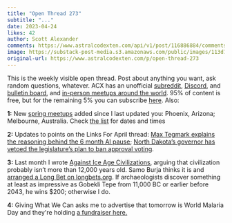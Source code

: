 ```yaml
---
title: "Open Thread 273"
subtitle: "..."
date: 2023-04-24
likes: 42
author: Scott Alexander
comments: https://www.astralcodexten.com/api/v1/post/116886884/comments?&all_comments=true
image: https://substack-post-media.s3.amazonaws.com/public/images/113d76b2-052f-4ebb-92c4-7986e6a17ebb_255x255.webp
original-url: https://www.astralcodexten.com/p/open-thread-273
---
```

This is the weekly visible open thread. Post about anything you want, ask random questions, whatever. ACX has an unofficial [subreddit](https://www.reddit.com/r/slatestarcodex/), [Discord](https://discord.gg/RTKtdut), and [bulletin board](https://www.datasecretslox.com/index.php), and [in-person meetups around the world](https://www.lesswrong.com/community?filters%5B0%5D=SSC). 95% of content is free, but for the remaining 5% you can subscribe [here](https://astralcodexten.substack.com/subscribe?). Also:

**1:** New [spring meetups](https://astralcodexten.substack.com/p/spring-meetups-everywhere-2023) added since I last updated you: Phoenix, Arizona; Melbourne, Australia. Check [the list](https://astralcodexten.substack.com/p/spring-meetups-everywhere-2023) for dates and times 

**2:** Updates to points on the Links For April thread: [Max Tegmark explains the reasoning behind the 6 month AI pause](https://www.youtube.com/watch?v=VcVfceTsD0A); [North Dakota’s governor has vetoed the legislature’s plan to ban approval voting](https://www.inforum.com/news/north-dakota/push-to-override-veto-of-approval-voting-ban-fails-in-north-dakota-senate). 

**3:** Last month I wrote [Against Ice Age Civilizations](https://astralcodexten.substack.com/p/against-ice-age-civilizations), arguing that civilization probably isn’t more than 12,000 years old. Samo Burja thinks it is and [arranged a Long Bet on longbets.org](https://longbets.org/933/). If archaeologists discover something at least as impressive as Gobekli Tepe from 11,000 BC or earlier before 2043, he wins $200; otherwise I do. 

**4:** Giving What We Can asks me to advertise that tomorrow is World Malaria Day and they're holding [a fundraiser here.](https://www.givingwhatwecan.org/world-malaria-day-2023)
